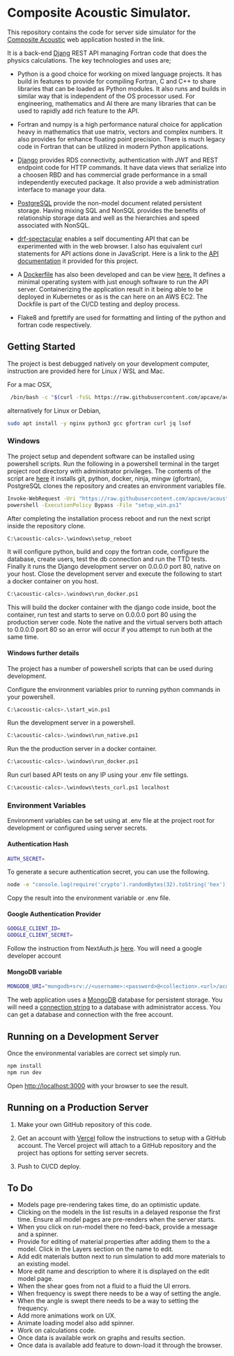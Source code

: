 # Composite Acoustic Simulator.

This repository contains the code for server side simulator for the [Composite Acoustic](https://sound-wave.dev) web application hosted in the link.

It is a back-end [Djang](https://www.djangoproject.com/) REST API managing Fortran code that does the physics calculations. The key technologies and uses are;

- Python is a good choice for working on mixed language projects. It has build in features to provide for compiling Fortran, C and C++ to share libraries that can be loaded as Python modules. It also runs and builds in similar way that is independent of the OS processor used. For engineering, mathematics and AI there are many libraries that can be used to rapidly add rich feature to the API.

- Fortran and numpy is a high performance natural choice for application heavy in mathematics that use matrix, vectors and complex numbers. It also provides for enhance floating point precision. There is much legacy code in Fortran that can be utilized in modern Python applications.

- [Django](https://www.djangoproject.com/) provides RDS connectivity, authentication with JWT and REST endpoint code for HTTP commands. It have data views that serialize into a choosen RBD and has commercial grade performance in a small independently executed package. It also provide a web administration interface to manage your data.

- [PostgreSQL](https://www.postgresql.org) provide the non-model document related persistent storage. Having mixing SQL and NonSQL provides the benefits of relationship storage data and well as the hierarchies and speed associated with NonSQL.

- [drf-spectacular](https://drf-spectacular.readthedocs.io/en/latest/) enables a self documenting API that can be experimented with in the web browser. I also has equivalent curl statements for API actions done in JavaScript. Here is a link to the [API documentation](http://3.104.75.129/api/docs) it provided for this project.

- A [Dockerfile](https://docs.docker.com/build/concepts/dockerfile/) has also been developed and can be view [here.](https://github.com/apcave/acoustic-calcs/blob/main/run_docker) It defines a minimal operating system with just enough software to run the API server. Containerizing the application result in it being able to be deployed in Kubernetes or as is the can here on an AWS EC2. The Dockfile is part of the CI/CD testing and deploy process.

- Flake8 and fprettify are used for formatting and linting of the python and fortran code respectively.

## Getting Started

The project is best debugged natively on your development computer, instruction are provided here for Linux / WSL and Mac.

For a mac OSX,

```bash
 /bin/bash -c "$(curl -fsSL https://raw.githubusercontent.com/apcave/acoustic-calcs/refs/heads/main/setup/setup_osx)"
```

alternatively for Linux or Debian,

```bash
sudo apt install -y nginx python3 gcc gfortran curl jq lsof
```

### Windows

The project setup and dependent software can be installed using powershell scripts.
Run the following in a powershell terminal in the target project root directory with administrator privileges.
The contents of the script are [here](https://raw.githubusercontent.com/apcave/acoustic-calcs/refs/heads/main/setup/setup_win.ps1) it installs git, python, docker, ninja, mingw (gfortran), PostgreSQL clones the repository and creates an environment variables file.

```bash
Invoke-WebRequest -Uri "https://raw.githubusercontent.com/apcave/acoustic-calcs/refs/heads/main/setup/setup_win.ps1" -OutFile "setup_win.ps1"
powershell -ExecutionPolicy Bypass -File "setup_win.ps1"
```

After completing the installation process reboot and run the next script inside the repository clone.

```bash
C:\acoustic-calcs>.\windows\setup_reboot
```

It will configure python, build and copy the fortran code, configure the database, create users, test the db connection and run the TTD tests.
Finally it runs the Django development server on 0.0.0.0 port 80, native on your host.
Close the development server and execute the following to start a docker container on you host.

```bash
C:\acoustic-calcs>.\windows\run_docker.ps1
```

This will build the docker container with the django code inside, boot the container, run test and starts to serve on 0.0.0.0 port 80 using the production server code.
Note the native and the virtual servers both attach to 0.0.0.0 port 80 so an error will occur if you attempt to run both at the same time.

#### Windows further details

The project has a number of powershell scripts that can be used during development.

Configure the environment variables prior to running python commands in your powershell.

```bash
C:\acoustic-calcs>.\start_win.ps1
```

Run the development server in a powershell.

```bash
C:\acoustic-calcs>.\windows\run_native.ps1
```

Run the the production server in a docker container.

```bash
C:\acoustic-calcs>.\windows\run_docker.ps1
```

Run curl based API tests on any IP using your .env file settings.

```bash
C:\acoustic-calcs>.\windows\tests_curl.ps1 localhost
```

### Environment Variables

Environment variables can be set using at .env file at the project root for development or configured using server secrets.

#### Authentication Hash

```bash
AUTH_SECRET=
```

To generate a secure authentication secret, you can use the following.

```bash
node -e "console.log(require('crypto').randomBytes(32).toString('hex'))"
```

Copy the result into the environment variable or .env file.

#### Google Authentication Provider

```bash
GOOGLE_CLIENT_ID=
GOOGLE_CLIENT_SECRET=
```

Follow the instruction from NextAuth.js [here](https://next-auth.js.org/providers/google). You will need a google developer account

#### MongoDB variable

```bash
MONGODB_URI="mongodb+srv://<username>:<password>@<collection>.<url>/acoustic?retryWrites=true&w=majority"
```

The web application uses a [MongoDB](https://mongodb.com) database for persistent storage. You will need a [connection string](https://www.mongodb.com/resources/products/fundamentals/mongodb-connection-string) to a database with administrator access. You can get a database and connection with the free account.

## Running on a Development Server

Once the environmental variables are correct set simply run.

```bash
npm install
npm run dev
```

Open [http://localhost:3000](http://localhost:3000) with your browser to see the result.

## Running on a Production Server

1. Make your own GitHub repository of this code.

2. Get an account with [Vercel](http://vercel.com) follow the instructions to setup with a GitHub account. The Vercel project will attach to a GitHub repository and the project has options for setting server secrets.

3. Push to CI/CD deploy.

## To Do

- Models page pre-rendering takes time, do an optimistic update.
- Clicking on the models in the list results in a delayed response the first time. Ensure all model pages are pre-renders when the server starts.
- When you click on run-model there no feed-back, provide a message and a spinner.
- Provide for editing of material properties after adding them to the a model. Click in the Layers section on the name to edit.
- Add edit materials button next to run simulation to add more materials to an existing model.
- More edit name and description to where it is displayed on the edit model page.
- When the shear goes from not a fluid to a fluid the UI errors.
- When frequency is swept there needs to be a way of setting the angle.
- When the angle is swept there needs to be a way to setting the frequency.
- Add more animations work on UX.
- Animate loading model also add spinner.
- Work on calculations code.
- Once data is available work on graphs and results section.
- Once data is available add feature to down-load it through the browser.
